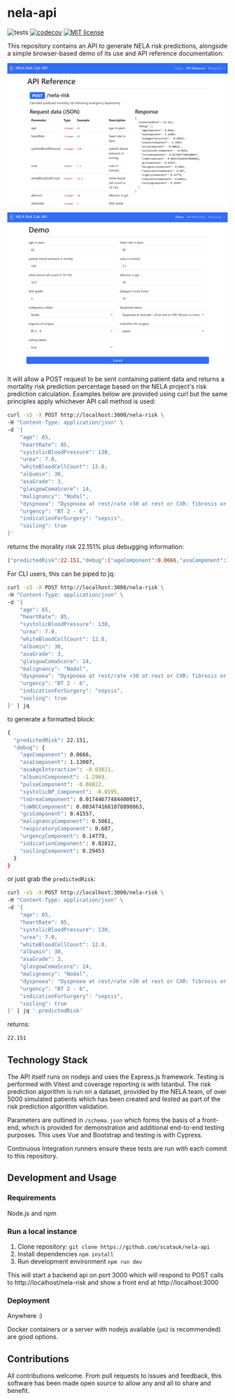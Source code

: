 # nela-api

![tests](https://github.com/scatauk/nela-api/actions/workflows/tests.yml/badge.svg)
[![codecov](https://codecov.io/gh/scatauk/nela-api/graph/badge.svg?token=L6JE2EW0S8)](https://codecov.io/gh/scatauk/nela-api)
[![MIT license](https://img.shields.io/badge/license-MIT-green.svg)](https://github.com/scatauk/nela-api/blob/main/LICENSE)

This repository contains an API to generate NELA risk predictions, alongside a simple browser-based demo of its use and API reference documentation:

![Screenshot of the API docs](./screenshot1.png)

![Screenshot of the demo](./screenshot2.png)


It will allow a POST request to be sent containing patient data and returns a mortality risk prediction percentage based on the NELA project's risk prediction calculation.  Examples below are provided using curl but the same principles apply whichever API call method is used:

``` bash
curl -sS -X POST http://localhost:3000/nela-risk \
-H "Content-Type: application/json" \
-d '{
    "age": 65,
    "heartRate": 85,
    "systolicBloodPressure": 130,
    "urea": 7.0,
    "whiteBloodCellCount": 12.0,
    "albumin": 30,
    "asaGrade": 3,
    "glasgowComaScore": 14,
    "malignancy": "Nodal",
    "dyspnoea": "Dyspnoea at rest/rate >30 at rest or CXR: fibrosis or consolidation",
    "urgency": "BT 2 - 6",
    "indicationForSurgery": "sepsis",
    "soiling": true
}'
```

returns the morality risk 22.151% plus debugging information:

``` bash
{"predictedRisk":22.151,"debug":{"ageComponent":0.0666,"asaComponent":1.13007,"asaAgeInteraction":-0.03021,"albuminComponent":-1.2969,"pulseComponent":-0.08022,"systolicBP_Component":-0.0195,"lnUreaComponent":0.01744677484400017,"lnWBCComponent":0.0034741681078890863,"gcsComponent":0.41557,"malignancyComponent":0.5061,"respiratoryComponent":0.607,"urgencyComponent":0.14779,"indicationComponent":0.02812,"soilingComponent":0.29453}}
```

For CLI users, this can be piped to jq:

``` bash
curl -sS -X POST http://localhost:3000/nela-risk \
-H "Content-Type: application/json" \
-d '{
    "age": 65,
    "heartRate": 85,
    "systolicBloodPressure": 130,
    "urea": 7.0,
    "whiteBloodCellCount": 12.0,
    "albumin": 30,
    "asaGrade": 3,
    "glasgowComaScore": 14,
    "malignancy": "Nodal",
    "dyspnoea": "Dyspnoea at rest/rate >30 at rest or CXR: fibrosis or consolidation",
    "urgency": "BT 2 - 6",
    "indicationForSurgery": "sepsis",
    "soiling": true
}' | jq
```

to generate a formatted block:

```bash
{
  "predictedRisk": 22.151,
  "debug": {
    "ageComponent": 0.0666,
    "asaComponent": 1.13007,
    "asaAgeInteraction": -0.03021,
    "albuminComponent": -1.2969,
    "pulseComponent": -0.08022,
    "systolicBP_Component": -0.0195,
    "lnUreaComponent": 0.01744677484400017,
    "lnWBCComponent": 0.0034741681078890863,
    "gcsComponent": 0.41557,
    "malignancyComponent": 0.5061,
    "respiratoryComponent": 0.607,
    "urgencyComponent": 0.14779,
    "indicationComponent": 0.02812,
    "soilingComponent": 0.29453
  }
}
```

or just grab the `predictedRisk`:

``` bash
curl -sS -X POST http://localhost:3000/nela-risk \
-H "Content-Type: application/json" \
-d '{
    "age": 65,
    "heartRate": 85,
    "systolicBloodPressure": 130,
    "urea": 7.0,
    "whiteBloodCellCount": 12.0,
    "albumin": 30,
    "asaGrade": 3,
    "glasgowComaScore": 14,
    "malignancy": "Nodal",
    "dyspnoea": "Dyspnoea at rest/rate >30 at rest or CXR: fibrosis or consolidation",
    "urgency": "BT 2 - 6",
    "indicationForSurgery": "sepsis",
    "soiling": true
}' | jq '.predictedRisk'
```

returns:

```bash
22.151
```

## Technology Stack

The API itself runs on nodejs and uses the Express.js framework.  Testing is performed with Vitest and coverage reporting is with Istanbul.  The risk prediction algorithm is run on a dataset, provided by the NELA team, of over 5000 simulated patients which has been created and tested as part of the risk prediction algorithm validation.

Parameters are outlined in `/schema.json` which forms the basis of a front-end, which is provided for demonstration and additional end-to-end testing purposes.  This uses Vue and Bootstrap and testing is with Cypress.

Continuous Integration runners ensure these tests are run with each commit to this repository.

## Development and Usage

### Requirements

Node.js and npm

### Run a local instance

1. Clone repository: `git clone https://github.com/scatauk/nela-api`
2. Install dependencies `npm install`
3. Run development environment `npm run dev`

This will start a backend api on port 3000 which will respond to POST calls to http://localhost/nela-risk and show a front end at http://localhost:3000

### Deployment

Anywhere :)

Docker containers or a server with nodejs available (`pm2` is recommended) are good options.

## Contributions

All contributions welcome.  From pull requests to issues and feedback, this software has been made open source to allow any and all to share and benefit.
